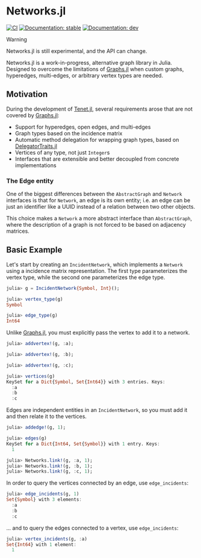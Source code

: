 # Networks.jl

[![CI](https://github.com/bsc-quantic/Networks.jl/actions/workflows/CI.yml/badge.svg)](https://github.com/bsc-quantic/Networks.jl/actions/workflows/CI.yml)
[![Documentation: stable](https://img.shields.io/badge/docs-stable-blue.svg)](https://bsc-quantic.github.io/Networks.jl/)
[![Documentation: dev](https://img.shields.io/badge/docs-dev-blue.svg)](https://bsc-quantic.github.io/Networks.jl/dev/)

> [!WARNING]
>  Networks.jl is still experimental, and the API can change. 

Networks.jl is a work-in-progress, alternative graph library in Julia. Designed to overcome the limitations of [Graphs.jl](https://github.com/JuliaGraphs/Graphs.jl) when custom graphs, hyperedges, multi-edges, or arbitrary vertex types are needed.

## Motivation

During the development of [Tenet.jl](https://github.com/bsc-quantic/Tenet.jl), several requirements arose that are not covered by [Graphs.jl](https://github.com/JuliaGraphs/Graphs.jl):

- Support for hyperedges, open edges, and multi-edges
- Graph types based on the incidence matrix
- Automatic method delegation for wrapping graph types, based on [DelegatorTraits.jl](https://github.com/bsc-quantic/DelegatorTraits.jl)
- Vertices of any type, not just `Integer`s
- Interfaces that are extensible and better decoupled from concrete implementations

### The Edge entity

One of the biggest differences between the `AbstractGraph` and `Network` interfaces is that for `Network`, an edge is its own entity; i.e. an edge can be just an identifier like a UUID instead of a relation between two other objects.

This choice makes a `Network` a more abstract interface than `AbstractGraph`, where the description of a graph is not forced to be based on adjacency matrices.

## Basic Example

Let's start by creating an `IncidentNetwork`, which implements a `Network` using a incidence matrix representation.
The first type parameterizes the vertex type, while the second one parameterizes the edge type.

```julia
julia> g = IncidentNetwork{Symbol, Int}();

julia> vertex_type(g)
Symbol

julia> edge_type(g)
Int64
```

Unlike [Graphs.jl](https://github.com/JuliaGraphs/Graphs.jl), you must explicitly pass the vertex to add it to a network.

```julia
julia> addvertex!(g, :a);

julia> addvertex!(g, :b);

julia> addvertex!(g, :c);

julia> vertices(g)
KeySet for a Dict{Symbol, Set{Int64}} with 3 entries. Keys:
  :a
  :b
  :c
```

Edges are independent entities in an `IncidentNetwork`, so you must add it and then relate it to the vertices.

```julia
julia> addedge!(g, 1);

julia> edges(g)
KeySet for a Dict{Int64, Set{Symbol}} with 1 entry. Keys:
  1

julia> Networks.link!(g, :a, 1);
julia> Networks.link!(g, :b, 1);
julia> Networks.link!(g, :c, 1);
```

In order to query the vertices connected by an edge, use `edge_incidents`:

```julia
julia> edge_incidents(g, 1)
Set{Symbol} with 3 elements:
  :a
  :b
  :c
```

... and to query the edges connected to a vertex, use `edge_incidents`:

```julia
julia> vertex_incidents(g, :a)
Set{Int64} with 1 element:
  1
```

